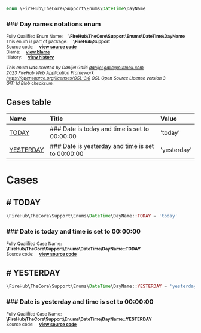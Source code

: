 
```php
enum \FireHub\TheCore\Support\Enums\DateTime\DayName
```

### ### Day names notations enum
<sub>Fully Qualified Enum Name:  **\FireHub\TheCore\Support\Enums\DateTime\DayName**</sub><br>
<sub>This enum is part of package:  **\FireHub\Support**</sub><br>
<sub>Source code:  **[view source code](https://github.com/The-FireHub-Project/Core/blob/v1.0/src/support/enums/datetime/firehub.DayName.php#L23)**</sub><br>
<sub>Blame:  **[view blame](https://github.com/The-FireHub-Project/Core/blame/v1.0/src/support/enums/datetime/firehub.DayName.php)**</sub><br>
<sub>History:  **[view history](https://github.com/The-FireHub-Project/Core/commits/v1.0/src/support/enums/datetime/firehub.DayName.php)**</sub><br>

<sub>_This enum was created by Danijel Galić <danijel.galic@outlook.com>_</sub><br>
<sub>_2023 FireHub Web Application Framework_</sub><br>
<sub>_<https://opensource.org/licenses/OSL-3.0> OSL Open Source License version 3_</sub><br>
<sub>_GIT: $Id$ Blob checksum._</sub><br>



## Cases table

| Name  | Title | Value |
| :---  | :---  | :---  |
|<a href="#today">TODAY</a>|### Date is today and time is set to 00:00:00|&#039;today&#039;|
|<a href="#yesterday">YESTERDAY</a>|### Date is yesterday and time is set to 00:00:00|&#039;yesterday&#039;|


# Cases


<h2><a name="today"># TODAY</a></h2>

```php
\FireHub\TheCore\Support\Enums\DateTime\DayName::TODAY = 'today'
```

### ### Date is today and time is set to 00:00:00
<sub>Fully Qualified Case Name:  **\FireHub\TheCore\Support\Enums\DateTime\DayName::TODAY**</sub><br>
<sub>Source code:  **[view source code](https://github.com/The-FireHub-Project/Core/blob/v1.0/src/support/enums/datetime/firehub.DayName.php#L29)**</sub><br>


<h2><a name="yesterday"># YESTERDAY</a></h2>

```php
\FireHub\TheCore\Support\Enums\DateTime\DayName::YESTERDAY = 'yesterday'
```

### ### Date is yesterday and time is set to 00:00:00
<sub>Fully Qualified Case Name:  **\FireHub\TheCore\Support\Enums\DateTime\DayName::YESTERDAY**</sub><br>
<sub>Source code:  **[view source code](https://github.com/The-FireHub-Project/Core/blob/v1.0/src/support/enums/datetime/firehub.DayName.php#L35)**</sub><br>


